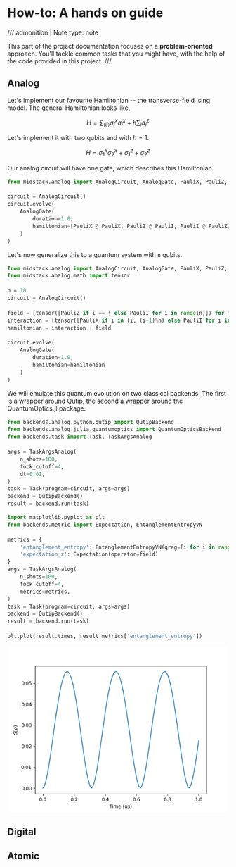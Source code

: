 # How-to: A hands on guide

<!-- prettier-ignore -->
/// admonition | Note
    type: note

This part of the project documentation focuses on a **problem-oriented** approach. You'll tackle common tasks that you might have, with the help of the code provided in this project.
///

## Analog

Let's implement our favourite Hamiltonian -- the transverse-field Ising model.
The general Hamiltonian looks like,

$$
H = \sum_{\langle ij \rangle} \sigma^x_i \sigma^x_j + h \sum_i \sigma^z_i
$$

Let's implement it with two qubits and with $h=1$.

$$
H = \sigma^x_1 \sigma^x_2 + \sigma^z_1 + \sigma^z_2
$$

Our analog circuit will have one gate, which describes this Hamiltonian.

```py
from midstack.analog import AnalogCircuit, AnalogGate, PauliX, PauliZ, PauliI

circuit = AnalogCircuit()
circuit.evolve(
    AnalogGate(
        duration=1.0,
        hamiltonian=[PauliX @ PauliX, PauliZ @ PauliI, PauliI @ PauliZ],
    )
)
```

Let's now generalize this to a quantum system with `n` qubits.

```py
from midstack.analog import AnalogCircuit, AnalogGate, PauliX, PauliZ, PauliI
from midstack.analog.math import tensor

n = 10
circuit = AnalogCircuit()

field = [tensor([PauliZ if i == j else PauliI for i in range(n)]) for j in range(n)]
interaction = [tensor([PauliX if i in (i, (i+1)%n) else PauliI for i in range(n)])]
hamiltonian = interaction + field

circuit.evolve(
    AnalogGate(
        duration=1.0,
        hamiltonian=hamiltonian
    )
)
```

We will emulate this quantum evolution on two classical backends.
The first is a wrapper around Qutip, the second a wrapper around the QuantumOptics.jl package.

```py
from backends.analog.python.qutip import QutipBackend
from backends.analog.julia.quantumoptics import QuantumOpticsBackend
from backends.task import Task, TaskArgsAnalog

args = TaskArgsAnalog(
    n_shots=100,
    fock_cutoff=4,
    dt=0.01,
)
task = Task(program=circuit, args=args)
backend = QutipBackend()
result = backend.run(task)
```

```py
import matplotlib.pyplot as plt
from backends.metric import Expectation, EntanglementEntropyVN

metrics = {
    'entanglement_entropy': EntanglementEntropyVN(qreg=[i for i in range(n//2)]),
    'expectation_z': Expectation(operator=field)
}
args = TaskArgsAnalog(
    n_shots=100,
    fock_cutoff=4,
    metrics=metrics,
)
task = Task(program=circuit, args=args)
backend = QutipBackend()
result = backend.run(task)

plt.plot(result.times, result.metrics['entanglement_entropy'])

```

![Entropy of entanglement](../img/plots/entropy_entanglement.png)

## Digital

## Atomic
